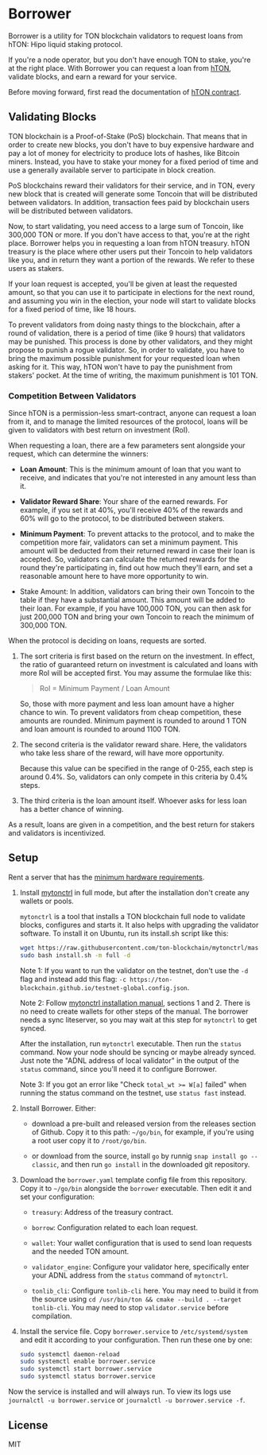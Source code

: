 # Borrower

Borrower is a utility for TON blockchain validators to request loans from hTON: Hipo liquid staking protocol.

If you're a node operator, but you don't have enough TON to stake, you're at the right place. With Borrower you can request a loan from [hTON](https://github.com/HipoFinance/contract), validate blocks, and earn a reward for your service.

Before moving forward, first read the documentation of [hTON contract](https://github.com/HipoFinance/contract).

## Validating Blocks

TON blockchain is a Proof-of-Stake (PoS) blockchain. That means that in order to create new blocks, you don't have to buy expensive hardware and pay a lot of money for electricity to produce lots of hashes, like Bitcoin miners. Instead, you have to stake your money for a fixed period of time and use a generally available server to participate in block creation.

PoS blockchains reward their validators for their service, and in TON, every new block that is created will generate some Toncoin that will be distributed between validators. In addition, transaction fees paid by blockchain users will be distributed between validators.

Now, to start validating, you need access to a large sum of Toncoin, like 300,000 TON or more. If you don't have access to that, you're at the right place. Borrower helps you in requesting a loan from hTON treasury. hTON treasury is the place where other users put their Toncoin to help validators like you, and in return they want a portion of the rewards. We refer to these users as stakers.

If your loan request is accepted, you'll be given at least the requested amount, so that you can use it to participate in elections for the next round, and assuming you win in the election, your node will start to validate blocks for a fixed period of time, like 18 hours.

To prevent validators from doing nasty things to the blockchain, after a round of validation, there is a period of time (like 9 hours) that validators may be punished. This process is done by other validators, and they might propose to punish a rogue validator. So, in order to validate, you have to bring the maximum possible punishment for your requested loan when asking for it. This way, hTON won't have to pay the punishment from stakers' pocket. At the time of writing, the maximum punishment is 101 TON.

### Competition Between Validators

Since hTON is a permission-less smart-contract, anyone can request a loan from it, and to manage the limited resources of the protocol, loans will be given to validators with best return on investment (RoI).

When requesting a loan, there are a few parameters sent alongside your request, which can determine the winners:

- **Loan Amount**: This is the minimum amount of loan that you want to receive, and indicates that you're not interested in any amount less than it.

- **Validator Reward Share**: Your share of the earned rewards. For example, if you set it at 40%, you'll receive 40% of the rewards and 60% will go to the protocol, to be distributed between stakers.

- **Minimum Payment**: To prevent attacks to the protocol, and to make the competition more fair, validators can set a minimum payment. This amount will be deducted from their returned reward in case their loan is accepted. So, validators can calculate the returned rewards for the round they're participating in, find out how much they'll earn, and set a reasonable amount here to have more opportunity to win.

- Stake Amount: In addition, validators can bring their own Toncoin to the table if they have a substantial amount. This amount will be added to their loan. For example, if you have 100,000 TON, you can then ask for just 200,000 TON and bring your own Toncoin to reach the minimum of 300,000 TON.

When the protocol is deciding on loans, requests are sorted.

1. The sort criteria is first based on the return on the investment. In effect, the ratio of guaranteed return on investment is calculated and loans with more RoI will be accepted first. You may assume the formulae like this:

    > RoI = Minimum Payment / Loan Amount

    So, those with more payment and less loan amount have a higher chance to win. To prevent validators from cheap competition, these amounts are rounded. Minimum payment is rounded to around 1 TON and loan amount is rounded to around 1100 TON.

2. The second criteria is the validator reward share. Here, the validators who take less share of the reward, will have more opportunity.

    Because this value can be specified in the range of 0-255, each step is around 0.4%. So, validators can only compete in this criteria by 0.4% steps.

3. The third criteria is the loan amount itself. Whoever asks for less loan has a better chance of winning.

As a result, loans are given in a competition, and the best return for stakers and validators is incentivized.

## Setup

Rent a server that has the [minimum hardware requirements](https://docs.ton.org/participate/run-nodes/full-node#hardware-requirements).

1. Install [mytonctrl](https://github.com/ton-blockchain/mytonctrl/) in full mode, but after the installation don't create any wallets or pools.

    `mytonctrl` is a tool that installs a TON blockchain full node to validate blocks, configures and starts it. It also helps with upgrading the validator software. To install it on Ubuntu, run its install.sh script like this:

    ```sh
    wget https://raw.githubusercontent.com/ton-blockchain/mytonctrl/master/scripts/install.sh
    sudo bash install.sh -m full -d
    ```

    Note 1: If you want to run the validator on the testnet, don't use the `-d` flag and instead add this flag: `-c https://ton-blockchain.github.io/testnet-global.config.json`.

    Note 2: Follow [mytonctrl installation manual](https://github.com/ton-blockchain/mytonctrl/blob/master/docs/en/manual-ubuntu.md), sections 1 and 2. There is no need to create wallets for other steps of the manual. The borrower needs a sync liteserver, so you may wait at this step for `mytonctrl` to get synced.

    After the installation, run `mytonctrl` executable. Then run the `status` command. Now your node should be syncing or maybe already synced. Just note the "ADNL address of local validator" in the output of the `status` command, since you'll need it to configure Borrower.

    Note 3: If you got an error like "Check `total_wt >= W[a]` failed" when running the status command on the testnet, use `status fast` instead.

2. Install Borrower. Either:

    - download a pre-built and released version from the releases section of Github. Copy it to this path: `~/go/bin`, for example, if you're using a root user copy it to `/root/go/bin`.

    - or download from the source, install `go` by runnig `snap install go --classic`, and then run `go install` in the downloaded git repository.

3. Download the `borrower.yaml` template config file from this repository. Copy it to `~/go/bin` alongside the `borrower` executable. Then edit it and set your configuration:

    - `treasury`: Address of the treasury contract.

    - `borrow`: Configuration related to each loan request.

    - `wallet`: Your wallet configuration that is used to send loan requests and the needed TON amount.

    - `validator_engine`: Configure your validator here, specifically enter your ADNL address from the `status` command of `mytonctrl`.

    - `tonlib_cli`: Configure `tonlib-cli` here. You may need to build it from the source using `cd /usr/bin/ton && cmake --build . --target tonlib-cli`. You may need to stop `validator.service` before compilation.

4. Install the service file. Copy `borrower.service` to `/etc/systemd/system` and edit it according to your configuration. Then run these one by one:

    ```sh
    sudo systemctl daemon-reload
    sudo systemctl enable borrower.service
    sudo systemctl start borrower.service
    sudo systemctl status borrower.service
    ```

Now the service is installed and will always run. To view its logs use `journalctl -u borrower.service` or `journalctl -u borrower.service -f`.

## License

MIT
